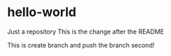 # hello-world
Just a repository
This is the change after the README

This is create branch and push the branch
second! 